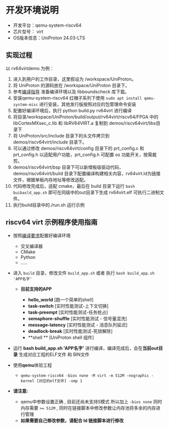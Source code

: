 # 开发环境说明

- 开发平台：qemu-system-riscv64
- 芯片型号： virt
- OS版本信息：UniProton 24.03-LTS

## 实现过程

以 rv64virtdemo 为例：

1. 进入到用户的工作目录，这里假设为 /workspace/UniProton。
2. 将 UniProton 的源码放在 /workspace/UniProton 目录下。
3. 参考[编译指导](../UniProton_build.md) 准备编译环境以及 libboundscheck 库下载。
4. 安装qemu-system-riscv64  红帽子系列下使用  `sudo apt install qemu-system-misc` 进行安装，其他发行版按照对应的包管理命令安装
5. 配置好编译环境后，执行 python build.py rv64virt 进行编译
6. 将目录/workspace/UniProton/build/output/rv64virt/riscv64/FPGA 中的libCortexMXsec_c.lib 和 libRV64VIRT.a 复制到 demos/riscv64virt/libs目录下
7. 将 UniProton/src/include 目录下的头文件拷贝到 demos/riscv64virt/include 目录下。
8. 可以通过修改 demos/riscv64virt/config 目录下的 prt_config.c 和 prt_config.h 以适配用户功能，prt_config.h 可配置 os 功能开关，按需裁剪。
9. demos/riscv64virt/bsp 目录下可以新增板级驱动代码，demos/riscv64virt/build 目录下配置编译构建相关内容，rv64virt.ld为链接文件，根据单板内存地址等修改适配。
10. 代码修改完成后，适配 cmake，最后在 build 目录下运行 `bash buibasld_app.sh` 即可在同级中的out目录下生成 rv64virt.elf 可执行二进制文件。
11. 执行build目录中的./run.sh 运行示例

## riscv64 virt 示例程序使用指南

- 按照[编译要求](../../doc/UniProton_build.md)配置好编译环境

  - 交叉编译器
  - CMake
  - Python
  - .....

- 进入 `build` 目录，修改文件 `build_app.sh` 或者 执行 `bash build_app.sh 'APP名字'`

  - **目前支持的APP**

    - **hello_world** [跑一个简单的shell]
    - **task-switch** [实时性能测试-上下文切换]
    - **task-preempt** [实时性能测试-任务抢占]
    - **semaphore-shuffle** [实时性能测试 - 信号量混洗]
    - **message-latency** [实时性能测试 - 消息队列延迟]
    - **deadlock-break** [实时性能测试-死锁解除]
    - **shell ** [UniProton shell 组件]

- 运行 **bash build_app.sh 'APP名字'** 进行编译，编译完成后，会在**当前out目录** 生成对应工程的ELF文件 和 BIN文件

- 使用**qemu**体验工程

  - ```shell
    qemu-system-riscv64 -bios none -M virt -m 512M -nographic -kernel [对应的elf文件] -smp 1
    ```

- **请注意:**

  - qemu中参数设置正确 , 目前还尚未支持S模式 所以加上 `-bios none` 同时内存需要 `>= 512M`  , 同时在链接脚本中修改参数让内存池将多余的内存进行管理
  - **如果需要自己修改参数，请配合 ld 链接脚本进行修改** 
